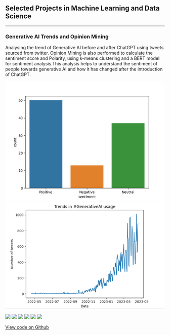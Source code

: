 ## Selected Projects in Machine Learning and Data Science

---

### Generative AI Trends and Opinion Mining
Analysing the trend of Generative AI before and after ChatGPT using tweets sourced from twitter. Opinion Mining is also performed to calculate the sentiment score and Polarity, using k-means clustering and a BERT model for sentiment analysis.This analysis helps to understand the sentiment of people towards generative AI and how it has changed after the introduction of ChatGPT.

<img src="images/blob.png?raw=true"/>

<img src="images/Trends_GAI.png?raw=true"/>

[![](https://img.shields.io/badge/Python-white?logo=Python)](#) [![](https://img.shields.io/badge/Jupyter-white?logo=Jupyter)](#) [![](https://img.shields.io/badge/Pandas-white?logo=pandas)](#) [![](https://img.shields.io/badge/Twitter-white?logo=Twitter)](#) [![](https://img.shields.io/badge/sklearn-white?logo=scikit-learn)](#) [![](https://img.shields.io/badge/HuggingFace_Transformers-white?logo=huggingface)](#)

[View code on Github](https://github.com/priyasarageorge/Machine-Learning-and-AI/blob/main/generative-ai-trends-and-opinion-mining.ipynb)







